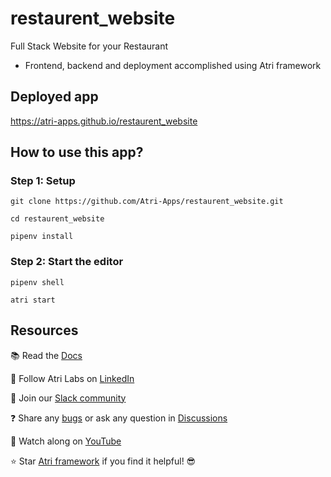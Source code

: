 # restaurent_website

Full Stack Website for your Restaurant
- Frontend, backend and deployment accomplished using Atri framework

## Deployed app
https://atri-apps.github.io/restaurent_website

## How to use this app?

### Step 1: Setup

```shell
git clone https://github.com/Atri-Apps/restaurent_website.git

cd restaurent_website

pipenv install
```

### Step 2: Start the editor

```shell
pipenv shell

atri start
```

## Resources
📚 Read the [Docs](https://docs.atrilabs.com/)

🧭 Follow Atri Labs on [LinkedIn](https://www.linkedin.com/company/atri-labs)

💬 Join our [Slack community](https://join.slack.com/t/atricommunity/shared_invite/zt-1e756m1at-bZBxngvw7KWWO0riI4pc0w)

❓ Share any [bugs](https://github.com/Atri-Apps/personal_blog/issues) or ask any question in [Discussions](https://github.com/Atri-Apps/personal_blog/discussions)

🎥 Watch along on [YouTube](https://www.youtube.com/channel/UC1uR2Q5x_8olWS_Y4PdK1Bw)

⭐️ Star [Atri framework](https://github.com/Atri-Labs/atrilabs-engine) if you find it helpful! 😎
